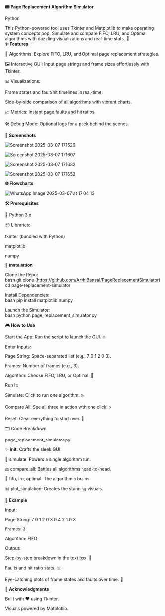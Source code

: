 <b>📟 Page Replacement Algorithm Simulator</b>

Python 

This Python-powered tool uses Tkinter and Matplotlib to make operating system concepts pop. Simulate and compare FIFO, LRU, and Optimal algorithms with dazzling visualizations and real-time stats. 🚀  
<b>✨ Features</b>

🧠 Algorithms: Explore FIFO, LRU, and Optimal page replacement strategies.  

🖼️ Interactive GUI: Input page strings and frame sizes effortlessly with Tkinter.  

📊 Visualizations:  

Frame states and fault/hit timelines in real-time.  

Side-by-side comparison of all algorithms with vibrant charts.

📈 Metrics: Instant page faults and hit ratios.  

🛠️ Debug Mode: Optional logs for a peek behind the scenes.

<b>📸 Screenshots</b>

![Screenshot 2025-03-07 171526](https://github.com/user-attachments/assets/13adb948-ecaa-4178-99e3-53cb075032bd)

![Screenshot 2025-03-07 171607](https://github.com/user-attachments/assets/c7eafce5-65d0-41a7-83d0-6c957480d82e)

![Screenshot 2025-03-07 171632](https://github.com/user-attachments/assets/4263f18c-2f26-49da-bc32-53719293252a)

![Screenshot 2025-03-07 171652](https://github.com/user-attachments/assets/0335f1b2-18a0-40aa-847b-c7988ded37a0)

<b>🌐 Flowcharts</b>

![WhatsApp Image 2025-03-07 at 17 04 13](https://github.com/user-attachments/assets/72aa9645-6758-4c86-b3ff-1ff168b46619)

<b>🛠️ Prerequisites</b>

🐍 Python 3.x  

📦 Libraries:  

tkinter (bundled with Python)  

matplotlib  

numpy

<b>🚀 Installation</b>

Clone the Repo:  
bash
git clone (https://github.com/ArshiBansal/PageReplacementSimulator)  
cd page-replacement-simulator  

Install Dependencies:  
bash
pip install matplotlib numpy  

Launch the Simulator:  
bash
python page_replacement_simulator.py  

<b>🎮 How to Use</b>

Start the App: Run the script to launch the GUI. 🔥  

Enter Inputs:  

Page String: Space-separated list (e.g., 7 0 1 2 0 3).  

Frames: Number of frames (e.g., 3).  

Algorithm: Choose FIFO, LRU, or Optimal. 🎯

Run It:  

Simulate: Click to run one algorithm. 📉  

Compare All: See all three in action with one click! ⚡  

Reset: Clear everything to start over. 🧹

🗂️ Code Breakdown

page_replacement_simulator.py:  

✨ __init__: Crafts the sleek GUI.  

🚀 simulate: Powers a single algorithm run.  

⚖️ compare_all: Battles all algorithms head-to-head.  

🧩 fifo, lru, optimal: The algorithmic brains.  

📊 plot_simulation: Creates the stunning visuals.

<b>🌟 Example</b>

Input:  

Page String: 7 0 1 2 0 3 0 4 2 1 0 3  

Frames: 3  

Algorithm: FIFO

Output:  

Step-by-step breakdown in the text box. 📜  

Faults and hit ratio stats. 📊  

Eye-catching plots of frame states and faults over time. 🎨

<b>🙌 Acknowledgments</b>

Built with ❤️ using Tkinter.  

Visuals powered by Matplotlib.  
